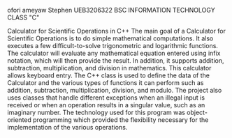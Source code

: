 ofori ameyaw Stephen UEB3206322 BSC INFORMATION TECHNOLOGY CLASS "C"

Calculator for Scientific Operations in C++
The main goal of a Calculator for Scientific Operations is to do simple 
mathematical computations. It also executes a few difficult-to-solve 
trigonometric and logarithmic functions. The calculator will evaluate any 
mathematical equation entered using infix notation, which will then provide the 
result. In addition, it supports addition, subtraction, multiplication, and division 
in mathematics. This calculator allows keyboard entry. The C++ class is used to 
define the data of the Calculator and the various types of functions it can perform 
such as addition, subtraction, multiplication, division, and modulo. The project 
also uses classes that handle different exceptions when an illegal input is 
received or when an operation results in a singular value, such as an imaginary 
number. The technology used for this program was object-oriented programming 
which provided the flexibility necessary for the implementation of the various 
operations.

